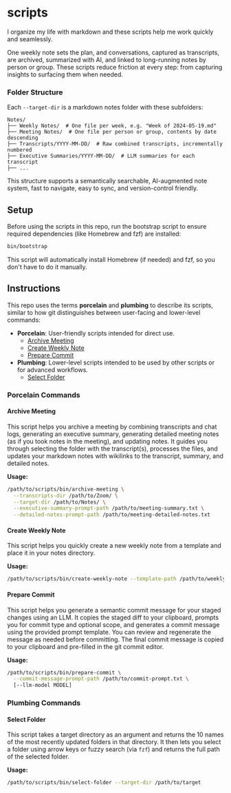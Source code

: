 # scripts

I organize my life with markdown and these scripts help me work quickly and seamlessly.

One weekly note sets the plan, and conversations, captured as transcripts, are archived, summarized with AI, and linked to long-running notes by person or group. These scripts reduce friction at every step: from capturing insights to surfacing them when needed.

### Folder Structure

Each `--target-dir` is a markdown notes folder with these subfolders:

```
Notes/
├── Weekly Notes/  # One file per week, e.g. "Week of 2024-05-19.md"
├── Meeting Notes/  # One file per person or group, contents by date descending
├── Transcripts/YYYY-MM-DD/  # Raw combined transcripts, incrementally numbered
├── Executive Summaries/YYYY-MM-DD/  # LLM summaries for each transcript
├── ...
```

This structure supports a semantically searchable, AI-augmented note system, fast to navigate, easy to sync, and version-control friendly.

## Setup

Before using the scripts in this repo, run the bootstrap script to ensure required dependencies (like Homebrew and fzf) are installed:

```sh
bin/bootstrap
```

This script will automatically install Homebrew (if needed) and fzf, so you don't have to do it manually.

## Instructions

This repo uses the terms **porcelain** and **plumbing** to describe its scripts, similar to how git distinguishes between user-facing and lower-level commands:

- **Porcelain**: User-friendly scripts intended for direct use.
  - [Archive Meeting](#archive-meeting)
  - [Create Weekly Note](#create-weekly-note)
  - [Prepare Commit](#prepare-commit)
- **Plumbing**: Lower-level scripts intended to be used by other scripts or for advanced workflows.
  - [Select Folder](#select-folder)

### Porcelain Commands

#### Archive Meeting


This script helps you archive a meeting by combining transcripts and chat logs, generating an executive summary, generating detailed meeting notes (as if you took notes in the meeting), and updating notes. It guides you through selecting the folder with the transcript(s), processes the files, and updates your markdown notes with wikilinks to the transcript, summary, and detailed notes.

**Usage:**

```sh
/path/to/scripts/bin/archive-meeting \
  --transcripts-dir /path/to/Zoom/ \
  --target-dir /path/to/Notes/ \
  --executive-summary-prompt-path /path/to/meeting-summary.txt \
  --detailed-notes-prompt-path /path/to/meeting-detailed-notes.txt
```

#### Create Weekly Note

This script helps you quickly create a new weekly note from a template and place it in your notes directory.

**Usage:**

```sh
/path/to/scripts/bin/create-weekly-note --template-path /path/to/weekly/notes/template.md --target-dir /path/to/weekly/notes
```

#### Prepare Commit

This script helps you generate a semantic commit message for your staged changes using an LLM. It copies the staged diff to your clipboard, prompts you for commit type and optional scope, and generates a commit message using the provided prompt template. You can review and regenerate the message as needed before committing. The final commit message is copied to your clipboard and pre-filled in the git commit editor.

**Usage:**

```sh
/path/to/scripts/bin/prepare-commit \
  --commit-message-prompt-path /path/to/commit-prompt.txt \
  [--llm-model MODEL]
```

### Plumbing Commands

#### Select Folder

This script takes a target directory as an argument and returns the 10 names of the most recently updated folders in that directory. It then lets you select a folder using arrow keys or fuzzy search (via `fzf`) and returns the full path of the selected folder.

**Usage:**

```sh
/path/to/scripts/bin/select-folder --target-dir /path/to/target
```
